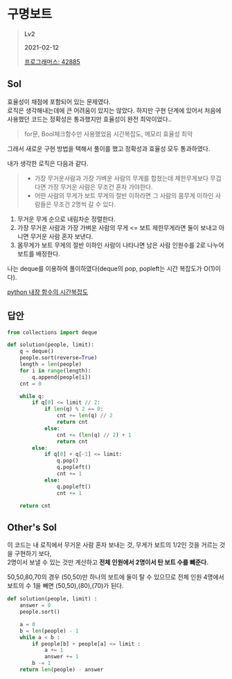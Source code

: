 # 구명보트
> **Lv2**
>
> **2021-02-12**
>
> [프로그래머스: 42885](https://programmers.co.kr/learn/courses/30/lessons/42885)


## Sol

효율성이 채점에 포함되어 있는 문제였다.  
로직은 생각해내는데에 큰 어려움이 있지는 않았다. 하지만 구현 단계에 있어서 처음에 사용했던 코드는 정확성은 통과했지만 효율성이 완전 최악이었다..  
> for문, Bool체크함수만 사용했었음 시간복잡도, 메모리 효율성 최악


그래서 새로운 구현 방법을 택해서 풀이를 했고 정확성과 효율성 모두 통과하였다.  


내가 생각한 로직은 다음과 같다.  


> * 가장 무거운사람과 가장 가벼운 사람의 무게를 합쳤는데 제한무게보다 무겁다면 가장 무거운 사람은 무조건 혼자 가야한다.
> * 어떤 사람의 무게가 보트 무게의 절반 이하라면 그 사람의 몸무게 이하인 사람들은 무조건 2명씩 갈 수 있다.


1. 무거운 무게 순으로 내림차순 정렬한다.
2. 가장 무거운 사람과 가장 가벼운 사람의 무게 <= 보트 제한무게라면 둘이 보내고 아니면 무거운 사람 혼자 보낸다.
3. 몸무게가 보트 무게의 절반 이하인 사람이 나타나면 남은 사람 인원수를 2로 나누어 보트를 배정한다.


나는 deque를 이용하여 풀이하였다(deque의 pop, popleft는 시간 복잡도가 O(1)이다).


[python 내장 함수의 시간복잡도](https://daimhada.tistory.com/56)


## 답안  
```python
from collections import deque

def solution(people, limit):
    q = deque()
    people.sort(reverse=True)
    length = len(people)
    for i in range(length):
        q.append(people[i])
    cnt = 0

    while q:
        if q[0] <= limit // 2:
            if len(q) % 2 == 0:
                cnt += len(q) // 2
                return cnt
            else:
                cnt += (len(q) // 2) + 1
                return cnt
        else:
            if q[0] + q[-1] <= limit:
                q.pop()
                q.popleft()
                cnt += 1
            else:
                q.popleft()
                cnt += 1

    return cnt
```


## Other's Sol

이 코드는 내 로직에서 무거운 사람 혼자 보내는 것, 무게가 보트의 1/2인 것을 거르는 것을 구현하기 보다,    
2명이서 보낼 수 있는 것만 계산하고 **전체 인원에서 2명이서 탄 보트 수를 뺴준다.**  


50,50,80,70의 경우 (50,50)만 하나의 보트에 둘이 탈 수 있으므로 전체 인원 4명에서 보트의 수 1을 빼면 (50,50),(80),(70)가 된다. 
```python
def solution(people, limit) :
    answer = 0
    people.sort()

    a = 0
    b = len(people) - 1
    while a < b :
        if people[b] + people[a] <= limit :
            a += 1
            answer += 1
        b -= 1
    return len(people) - answer

```